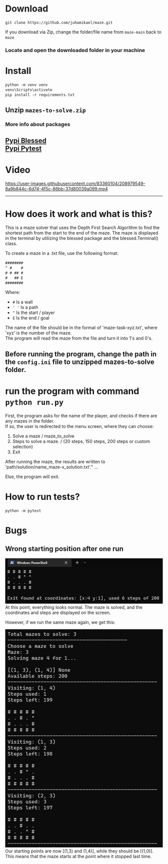 # Download
```
git clone https://github.com/juhamikael/maze.git
```

If you download via Zip, change the folder/file name from `maze-main` back to `maze` 

### Locate and open the downloaded folder in your machine

# Install
```
python -m venv venv
venv\Scripts\activate
pip install -r requirements.txt
```

## Unzip `mazes-to-solve.zip` 

### More info about packages
[Pypi Blessed](https://pypi.org/project/blessed/)  
[Pypi Pytest](https://pypi.org/project/pytest/)
---

# Video
https://user-images.githubusercontent.com/83360104/208979549-8a9b844c-6d74-4f5c-86bb-37d80039a099.mp4

---
# How does it work and what is this?

This is a maze solver that uses the Depth First Search Algorithm to find the shortest path from the start to the end of the maze. 
The maze is displayed in the terminal by utilizing the blessed package and the blessed.Terminal() class.

To create a maze in a .txt file, use the following format: 
```
########
^ #    #
# # ## #
#   ## E
########
```
Where:
* `#` Is a wall
* `' '` Is a path
* `^` Is the start / player
* `E` Is the end / goal

The name of the file should be in the format of 'maze-task-xyz.txt', where 'xyz' is the number of the maze.  
The program will read the maze from the file and turn it into 1's and 0's.

## Before running the program, change the path in the `config.ini` file to unzipped mazes-to-solve folder. 

# run the program with command `python run.py`

First, the program asks for the name of the player, and checks if there are any mazes in the folder.  
If so, the user is redirected to the menu screen, where they can choose:

1. Solve a maze / maze_to_solve
2. Steps to solve a maze. / (20 steps, 150 steps, 200 steps or custom selection)
3. Exit

After running the maze, the results are written to 'path/solution/name_maze-x_solution.txt'."
...

Else, the program will exit.


# How to run tests?
```
python -m pytest
```

# Bugs
## Wrong starting position after one run
![Bug 1](screenshots/bug1.jpg)  
At this point, everything looks normal. 
The maze is solved, and the coordinates and steps are displayed on the screen.

However, if we run the same maze again, we get this:

![Bug 2](screenshots/bug2.jpg)  
Our starting points are now [(1,3) and (1,4)], while they should be [(1,0)]. 
This means that the maze starts at the point where it stopped last time.

